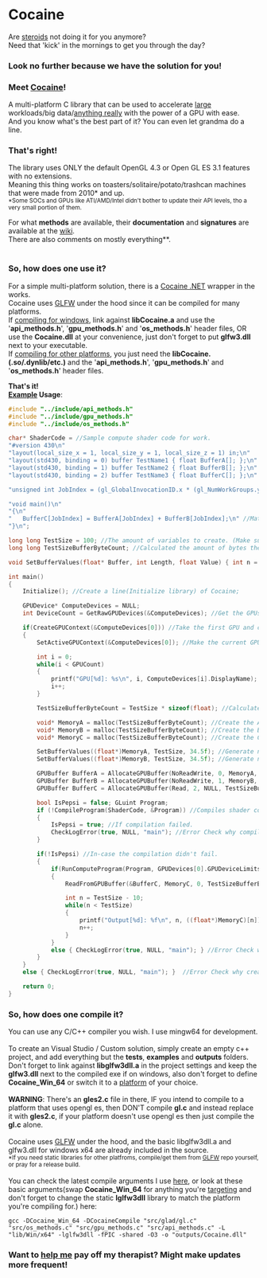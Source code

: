 # Cocaine
Are [steroids](https://github.com/subspecs/Steroids) not doing it for you anymore?<br>
Need that 'kick' in the mornings to get you through the day?

### Look no further because we have the solution for you!

### Meet <ins>**Cocaine**</ins>!
A multi-platform C library that can be used to accelerate <ins>large</ins> workloads/big data/<ins>anything really</ins> with the power of a GPU with ease. <br>
And you know what's the best part of it? You can even let grandma do a line.


### That's right!
The library uses ONLY the default OpenGL 4.3 or Open GL ES 3.1 features with no extensions.<br>
Meaning this thing works on toasters/solitaire/potato/trashcan machines that were made from 2010* and up.
<br>
<sub>*Some SOCs and GPUs like ATI/AMD/Intel didn't bother to update their API levels, tho a very small portion of them.</sub><br>

For what **methods** are available, their **documentation** and **signatures** are available at the [wiki](https://github.com/subspecs/Cocaine/wiki/API-Documentation).<br>
There are also comments on mostly everything**.<br><br>

### So, how does one use it?
For a simple multi-platform solution, there is a [Cocaine .NET](https://github.com/subspecs/CocaineNET) wrapper in the works.<br>
Cocaine uses [GLFW](https://github.com/glfw/glfw) under the hood since it can be compiled for many platforms. <br>
If <ins>compiling for windows</ins>, link against **libCocaine.a** and use the '**api_methods.h**', '**gpu_methods.h**' and '**os_methods.h**' header files, OR use the **Cocaine.dll** at your convenience, just don't forget to put **glfw3.dll** next to your executable.<br>
If <ins>compiling for other platforms</ins>, you just need the **libCocaine.(.so/.dynlib/etc.)** and the '**api_methods.h**', '**gpu_methods.h**' and '**os_methods.h**' header files.<br>

**That's it!**<br>
**[Example](https://github.com/subspecs/Cocaine/blob/master/examples/basicexample.c) Usage**:
```C++
#include "../include/api_methods.h"
#include "../include/gpu_methods.h"
#include "../include/os_methods.h"

char* ShaderCode = //Sample compute shader code for work.
"#version 430\n"
"layout(local_size_x = 1, local_size_y = 1, local_size_z = 1) in;\n"
"layout(std430, binding = 0) buffer TestName1 { float BufferA[]; };\n" //Here we define our GPU Buffer A that we created using MemoryA memory buffer.
"layout(std430, binding = 1) buffer TestName2 { float BufferB[]; };\n" //Here we define our GPU Buffer B that we created using MemoryB memory buffer.
"layout(std430, binding = 2) buffer TestName3 { float BufferC[]; };\n" //Here we define our GPU Buffer C that we left NULL so it creates and empty buffer.

"unsigned int JobIndex = (gl_GlobalInvocationID.x * (gl_NumWorkGroups.y * gl_NumWorkGroups.z)) + (gl_GlobalInvocationID.y * gl_NumWorkGroups.z) + gl_GlobalInvocationID.z;\n" //A small piece of code that calculates where/which shader unit is at in the job/work count. (Array index essentially.)

"void main()\n"
"{\n"
"	BufferC[JobIndex] = BufferA[JobIndex] + BufferB[JobIndex];\n" //Math.
"}\n";

long long TestSize = 100; //The amount of variables to create. (Make sure you have 3x(4 bytes x TestSize) amount of RAM and GPU VRAM.)
long long TestSizeBufferByteCount; //Calculated the amount of bytes these variable will consume.

void SetBufferValues(float* Buffer, int Length, float Value) { int n = 0; while(n < Length) { Buffer[n] = Value; n++; } } //A function that helps us set our values.

int main()
{
	Initialize(); //Create a line(Initialize library) of Cocaine;

	GPUDevice* ComputeDevices = NULL;
	int DeviceCount = GetRawGPUDevices(&ComputeDevices); //Get the GPUs and their count that Cocaine has detected.

	if(CreateGPUContext(&ComputeDevices[0])) //Take the first GPU and create a context for it.
	{
		SetActiveGPUContext(&ComputeDevices[0]); //Make the current GPU context is active on the calling thread.

		int i = 0;
		while(i < GPUCount)
		{
			printf("GPU[%d]: %s\n", i, ComputeDevices[i].DisplayName); //Print out our GPU names because why not?
			i++;
		}

		TestSizeBufferByteCount = TestSize * sizeof(float); //Calculate the byte count each of our variables are going to consume. (Both on RAM and GPU VRAM)

		void* MemoryA = malloc(TestSizeBufferByteCount); //Create the A empty memory buffer of where we write values to be calculated.
		void* MemoryB = malloc(TestSizeBufferByteCount); //Create the B empty memory buffer of where we write values to be calculated.
		void* MemoryC = malloc(TestSizeBufferByteCount); //Create the C empty memory buffer of where we save values that are calculated.

		SetBufferValues((float*)MemoryA, TestSize, 34.5f); //Generate numbers to calculate for the A memory buffer to calculate.
		SetBufferValues((float*)MemoryB, TestSize, 34.5f); //Generate numbers to calculate for the B memory buffer to calculate.

		GPUBuffer BufferA = AllocateGPUBuffer(NoReadWrite, 0, MemoryA, TestSizeBufferByteCount); //Create a GPU buffer and write our memory buffer A contents to it.
		GPUBuffer BufferB = AllocateGPUBuffer(NoReadWrite, 1, MemoryB, TestSizeBufferByteCount); //Create a GPU buffer and write our memory buffer B contents to it.
		GPUBuffer BufferC = AllocateGPUBuffer(Read, 2, NULL, TestSizeBufferByteCount); //Create a GPU buffer and and leave the buffer input NULL, this signals the GPU that you just want to create an empty GPU buffer on it. (Saves time)

		bool IsPepsi = false; GLuint Program;
		if (!CompileProgram(ShaderCode, &Program)) //Compiles shader code that is atop our code.
		{
			IsPepsi = true; //If compilation failed. 
			CheckLogError(true, NULL, "main"); //Error Check why compilation failed.
		}

		if(!IsPepsi) //In-case the compilation didn't fail.
		{
			if(RunComputeProgram(Program, GPUDevices[0].GPUDeviceLimits, TestSize, false)) //We run our compiled program on the CURRENTLY ACTIVE GPU on the CURRENTLY ACTIVE THREAD.
			{
				ReadFromGPUBuffer(&BufferC, MemoryC, 0, TestSizeBufferByteCount); //When done, we'd like to read the results from GPU buffer back to our memory buffer. (BufferC => MemoryC)

				int n = TestSize - 10;
				while(n < TestSize)
				{
					printf("Output[%d]: %f\n", n, ((float*)MemoryC)[n]); //For kicks we print out the result of the last 10 jobs completed.
					n++;
				}
			}
			else { CheckLogError(true, NULL, "main"); } //Error Check why program run failed.
		}
	}
	else { CheckLogError(true, NULL, "main"); }  //Error Check why creating GPU context failed.

	return 0;
}
```

### So, how does one compile it?
You can use any C/C++ compiler you wish. I use mingw64 for development.<br><br>
To create an Visual Studio / Custom solution, simply create an empty c++ project, and add everything but the **tests**, **examples** and **outputs** folders.<br>
Don't forget to link against **libglfw3dll.a** in the project settings and keep the **glfw3.dll** next to the compiled exe if on windows, also don't forget to define **Cocaine_Win_64** or switch it to a [platform](https://github.com/subspecs/Cocaine/blob/master/include/platform.h) of your choice.<br><br>
**WARNING**: There's an **gles2.c** file in there, IF you intend to compile to a platform that uses opengl es, then DON'T compile **gl.c** and instead replace it with **gles2.c**, if your platform doesn't use opengl es then just compile the **gl.c** alone.<br><br>
Cocaine uses [GLFW](https://github.com/glfw/glfw) under the hood, and the basic libglfw3dll.a and glfw3.dll for windows x64 are already included in the source.<br>
<sub>*If you need static libraries for other platfroms, compile/get them from [GLFW](https://github.com/glfw/glfw) repo yourself, or pray for a release build.</sub><br><br>
You can check the latest compile arguments I use [here](https://github.com/subspecs/Cocaine/blob/master/-%20CompileGL_DllLib.bat), or look at these basic arguments(swap **Cocaine_Win_64** for anything you're [targeting](https://github.com/subspecs/Cocaine/blob/master/include/platform.h) and don't forget to change the static **lglfw3dll** library to match the platform you're compiling for.) here:
```
gcc -DCocaine_Win_64 -DCocaineCompile "src/glad/gl.c" "src/os_methods.c" "src/gpu_methods.c" "src/api_methods.c" -L "lib/Win/x64" -lglfw3dll -fPIC -shared -O3 -o "outputs/Cocaine.dll"
```

### **Want to [help me](https://www.patreon.com/subspecs) pay off my therapist? Might make updates more frequent!**


